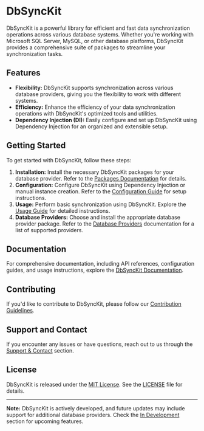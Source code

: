 # DbSyncKit

DbSyncKit is a powerful library for efficient and fast data synchronization operations across various database systems. Whether you're working with Microsoft SQL Server, MySQL, or other database platforms, DbSyncKit provides a comprehensive suite of packages to streamline your synchronization tasks.

## Features

- **Flexibility:** DbSyncKit supports synchronization across various database providers, giving you the flexibility to work with different systems.
- **Efficiency:** Enhance the efficiency of your data synchronization operations with DbSyncKit's optimized tools and utilities.
- **Dependency Injection (DI):** Easily configure and set up DbSyncKit using Dependency Injection for an organized and extensible setup.

## Getting Started

To get started with DbSyncKit, follow these steps:

1. **Installation:** Install the necessary DbSyncKit packages for your database provider. Refer to the [Packages Documentation](https://dbsynckit.rohit-mahajan.in/packages/) for details.
2. **Configuration:** Configure DbSyncKit using Dependency Injection or manual instance creation. Refer to the [Configuration Guide](https://dbsynckit.rohit-mahajan.in/configuration) for setup instructions.
3. **Usage:** Perform basic synchronization using DbSyncKit. Explore the [Usage Guide](https://dbsynckit.rohit-mahajan.in/guide/usage/) for detailed instructions.
4. **Database Providers:** Choose and install the appropriate database provider package. Refer to the [Database Providers](https://dbsynckit.rohit-mahajan.in/providers) documentation for a list of supported providers.

## Documentation

For comprehensive documentation, including API references, configuration guides, and usage instructions, explore the [DbSyncKit Documentation](https://dbsynckit.rohit-mahajan.in/guide/).

## Contributing

If you'd like to contribute to DbSyncKit, please follow our [Contribution Guidelines](https://dbsynckit.rohit-mahajan.in/resources/contribute/).

## Support and Contact

If you encounter any issues or have questions, reach out to us through the [Support & Contact](https://dbsynckit.rohit-mahajan.in/resources/support-contact/) section.

## License

DbSyncKit is released under the [MIT License](https://opensource.org/licenses/MIT). See the [LICENSE](https://dbsynckit.rohit-mahajan.in/resources/legal/) file for details.

---

**Note:** DbSyncKit is actively developed, and future updates may include support for additional database providers. Check the [In Development](https://dbsynckit.rohit-mahajan.in/packages/in-development) section for upcoming features.

